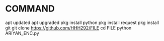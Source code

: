# COMMAND
apt updated
apt upgraded
pkg install python
pkg install request
pkg install git
git clone https://github.com/HHH292/FILE
cd FILE
python ARIYAN_ENC.py
